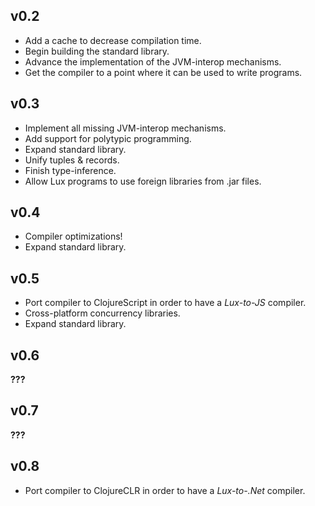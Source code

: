 ## v0.2

* Add a cache to decrease compilation time.
* Begin building the standard library.
* Advance the implementation of the JVM-interop mechanisms.
* Get the compiler to a point where it can be used to write programs.

## v0.3

* Implement all missing JVM-interop mechanisms.
* Add support for polytypic programming.
* Expand standard library.
* Unify tuples & records.
* Finish type-inference.
* Allow Lux programs to use foreign libraries from .jar files.

## v0.4

* Compiler optimizations!
* Expand standard library.

## v0.5

* Port compiler to ClojureScript in order to have a _Lux-to-JS_ compiler.
* Cross-platform concurrency libraries.
* Expand standard library.

## v0.6

**???**

## v0.7

**???**

## v0.8

* Port compiler to ClojureCLR in order to have a _Lux-to-.Net_ compiler.
